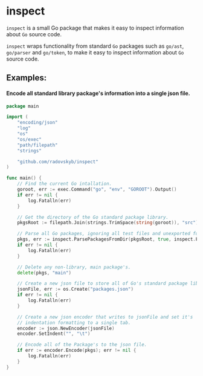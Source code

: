 # inspect
`inspect` is a small Go package that makes it easy to inspect information about `Go` source code.

`inspect` wraps functionality from standard `Go` packages such as `go/ast`, `go/parser` and `go/token`, to make it easy to inspect information about `Go` source code.

## Examples: 

#### Encode all standard library package's information into a single json file.

```go
package main

import (
	"encoding/json"
	"log"
	"os"
	"os/exec"
	"path/filepath"
	"strings"

	"github.com/radovskyb/inspect"
)

func main() {
	// Find the current Go intallation.
	goroot, err := exec.Command("go", "env", "GOROOT").Output()
	if err != nil {
		log.Fatalln(err)
	}

	// Get the directory of the Go standard package library.
	pkgsRoot := filepath.Join(strings.TrimSpace(string(goroot)), "src")

	// Parse all Go packages, ignoring all test files and unexported functions.
	pkgs, err := inspect.ParsePackagesFromDir(pkgsRoot, true, inspect.FuncExported)
	if err != nil {
		log.Fatalln(err)
	}

	// Delete any non-library, main package's.
	delete(pkgs, "main")

	// Create a new json file to store all of Go's standard package library info.
	jsonFile, err := os.Create("packages.json")
	if err != nil {
		log.Fatalln(err)
	}

	// Create a new json encoder that writes to jsonFile and set it's
	// indentation formatting to a single tab.
	encoder := json.NewEncoder(jsonFile)
	encoder.SetIndent("", "\t")

	// Encode all of the Package's to the json file.
	if err := encoder.Encode(pkgs); err != nil {
		log.Fatalln(err)
	}
}
```
